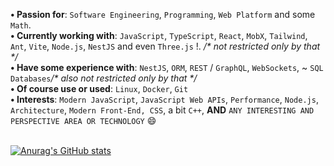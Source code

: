 <!-- ### Hi there 👋 -->

<!--
**user-of-github/user-of-github** is a ✨ _special_ ✨ repository because its `README.md` (this file) appears on your GitHub profile.

Here are some ideas to get you started:

- 🔭 I’m currently working on ...
- 🌱 I’m currently learning ...
- 👯 I’m looking to collaborate on ...
- 🤔 I’m looking for help with ...
- 💬 Ask me about ...
- 📫 How to reach me: ...
- 😄 Pronouns: ...
- ⚡ Fun fact: ...
-->
**• Passion for**: `Software Engineering`, `Programming`, `Web Platform` and some `Math`.   
**• Currently working with**:  `JavaScript`, `TypeScript`, `React`, `MobX`, `Tailwind`, `Ant`, `Vite`, `Node.js`, `NestJS` and even `Three.js` !.  _/* not restricted only by that */_  
**• Have some experience with**: `NestJS`, `ORM`, `REST` / `GraphQL`, `WebSockets`, ~ `SQL Databases`_/* also not restricted only by that */_      
**• Of course use or used**: `Linux`, `Docker`, `Git`  
**• Interests**: `Modern JavaScript`, `JavaScript Web APIs`, `Performance`, `Node.js`, `Architecture`, `Modern Front-End, CSS`, a bit `C++`, **AND** `ANY INTERESTING AND PERSPECTIVE AREA OR TECHNOLOGY` 😄

&nbsp;  
[![Anurag's GitHub stats](https://github-readme-stats.vercel.app/api?username=user-of-github&count_private=true&theme=graywhite&hide_rank=true)](https://github.com/anuraghazra/github-readme-stats)

<!--
[![Top Langs](https://github-readme-stats.vercel.app/api/top-langs/?username=user-of-github&layout=compact&count_private=true&theme=graywhite)](https://github.com/anuraghazra/github-readme-stats) 
-->
